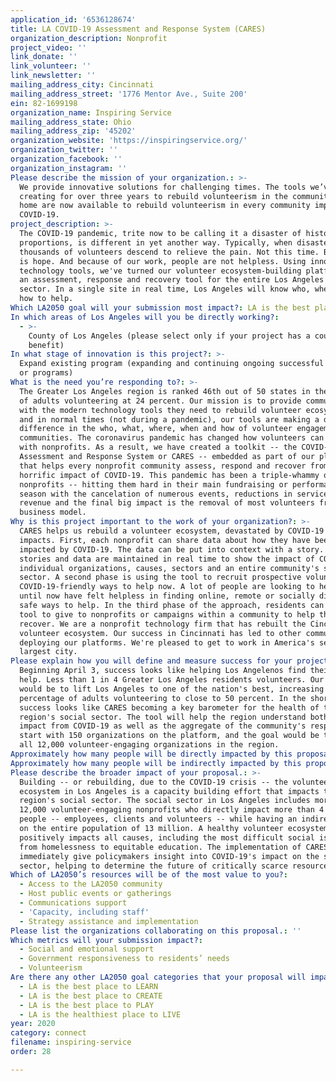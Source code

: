 ```yaml
---
application_id: '6536128674'
title: LA COVID-19 Assessment and Response System (CARES)
organization_description: Nonprofit
project_video: ''
link_donate: ''
link_volunteer: ''
link_newsletter: ''
mailing_address_city: Cincinnati
mailing_address_street: '1776 Mentor Ave., Suite 200'
ein: 82-1699198
organization_name: Inspiring Service
mailing_address_state: Ohio
mailing_address_zip: '45202'
organization_website: 'https://inspiringservice.org/'
organization_twitter: ''
organization_facebook: ''
organization_instagram: ''
Please describe the mission of your organization.: >-
  We provide innovative solutions for challenging times. The tools we’ve been
  creating for over three years to rebuild volunteerism in the community we call
  home are now available to rebuild volunteerism in every community impacted by
  COVID-19.
project_description: >-
  The COVID-19 pandemic, trite now to be calling it a disaster of historic
  proportions, is different in yet another way. Typically, when disasters occur,
  thousands of volunteers descend to relieve the pain. Not this time. But there
  is hope. And because of our work, people are not helpless. Using innovative
  technology tools, we've turned our volunteer ecosystem-building platforms into
  an assessment, response and recovery tool for the entire Los Angeles social
  sector. In a single site in real time, Los Angeles will know who, where and
  how to help.
Which LA2050 goal will your submission most impact?: LA is the best place to CONNECT
In which areas of Los Angeles will you be directly working?:
  - >-
    County of Los Angeles (please select only if your project has a countywide
    benefit)
In what stage of innovation is this project?: >-
  Expand existing program (expanding and continuing ongoing successful projects
  or programs)
What is the need you’re responding to?: >-
  The Greater Los Angeles region is ranked 46th out of 50 states in the number
  of adults volunteering at 24 percent. Our mission is to provide communities
  with the modern technology tools they need to rebuild volunteer ecosystems,
  and in normal times (not during a pandemic), our tools are making a dramatic
  difference in the who, what, where, when and how of volunteer engagement in
  communities. The coronavirus pandemic has changed how volunteers can engage
  with nonprofits. As a result, we have created a toolkit -- the COVID-19
  Assessment and Response System or CARES -- embedded as part of our platform
  that helps every nonprofit community assess, respond and recover from the
  horrific impact of COVID-19. This pandemic has been a triple-whammy on
  nonprofits -- hitting them hard in their main fundraising or performance
  season with the cancelation of numerous events, reductions in service-delivery
  revenue and the final big impact is the removal of most volunteers from their
  business model.
Why is this project important to the work of your organization?: >-
  CARES helps us rebuild a volunteer ecosystem, devastated by COVID-19's
  impacts. First, each nonprofit can share data about how they have been
  impacted by COVID-19. The data can be put into context with a story. Both the
  stories and data are maintained in real time to show the impact of COVID-19 on
  individual organizations, causes, sectors and an entire community's social
  sector. A second phase is using the tool to recruit prospective volunteers to
  COVID-19-friendly ways to help now. A lot of people are looking to help, but
  until now have felt helpless in finding online, remote or socially distant
  safe ways to help. In the third phase of the approach, residents can use the
  tool to give to nonprofits or campaigns within a community to help the sector
  recover. We are a nonprofit technology firm that has rebuilt the Cincinnati
  volunteer ecosystem. Our success in Cincinnati has led to other communities
  deploying our platforms. We're pleased to get to work in America's second
  largest city.
Please explain how you will define and measure success for your project.: >-
  Beginning April 3, success looks like helping Los Angelenos find their way to
  help. Less than 1 in 4 Greater Los Angeles residents volunteers. Our 2050 goal
  would be to lift Los Angeles to one of the nation's best, increasing the
  percentage of adults volunteering to close to 50 percent. In the short-term,
  success looks like CARES becoming a key barometer for the health of the
  region's social sector. The tool will help the region understand both the
  impact from COVID-19 as well as the aggregate of the community's response. We
  start with 150 organizations on the platform, and the goal would be to engage
  all 12,000 volunteer-engaging organizations in the region.
Approximately how many people will be directly impacted by this proposal?: '4000000'
Approximately how many people will be indirectly impacted by this proposal?: '13000000'
Please describe the broader impact of your proposal.: >-
  Building -- or rebuilding, due to the COVID-19 crisis -- the volunteer
  ecosystem in Los Angeles is a capacity building effort that impacts the entire
  region's social sector. The social sector in Los Angeles includes more than
  12,000 volunteer-engaging nonprofits who directly impact more than 4 million
  people -- employees, clients and volunteers -- while having an indirect impact
  on the entire population of 13 million. A healthy volunteer ecosystem
  positively impacts all causes, including the most difficult social issues,
  from homelessness to equitable education. The implementation of CARES will
  immediately give policymakers insight into COVID-19's impact on the social
  sector, helping to determine the future of critically scarce resources.
Which of LA2050’s resources will be of the most value to you?:
  - Access to the LA2050 community
  - Host public events or gatherings
  - Communications support
  - 'Capacity, including staff'
  - Strategy assistance and implementation
Please list the organizations collaborating on this proposal.: ''
Which metrics will your submission impact?:
  - Social and emotional support
  - Government responsiveness to residents’ needs
  - Volunteerism
Are there any other LA2050 goal categories that your proposal will impact?:
  - LA is the best place to LEARN
  - LA is the best place to CREATE
  - LA is the best place to PLAY
  - LA is the healthiest place to LIVE
year: 2020
category: connect
filename: inspiring-service
order: 28

---
```

